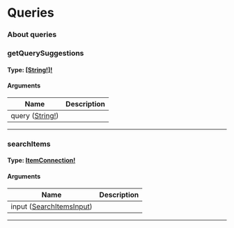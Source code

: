 # Queries

### About queries



### getQuerySuggestions

#### Type: [[String!]!](scalars.md#string)

 

#### Arguments

| Name | Description |
|------|-------------|
| query ([String!](scalars.md#string)) |  |

---

### searchItems

#### Type: [ItemConnection!](objects.md#itemconnection)

 

#### Arguments

| Name | Description |
|------|-------------|
| input ([SearchItemsInput](input_objects.md#searchitemsinput)) |  |

---
